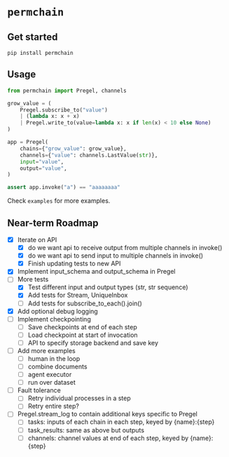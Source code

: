 # `permchain`

## Get started

`pip install permchain`

## Usage

```python
from permchain import Pregel, channels

grow_value = (
    Pregel.subscribe_to("value")
    | (lambda x: x + x)
    | Pregel.write_to(value=lambda x: x if len(x) < 10 else None)
)

app = Pregel(
    chains={"grow_value": grow_value},
    channels={"value": channels.LastValue(str)},
    input="value",
    output="value",
)

assert app.invoke("a") == "aaaaaaaa"

```

Check `examples` for more examples.

## Near-term Roadmap

- [x] Iterate on API
  - [x] do we want api to receive output from multiple channels in invoke()
  - [x] do we want api to send input to multiple channels in invoke()
  - [x] Finish updating tests to new API
- [x] Implement input_schema and output_schema in Pregel
- [ ] More tests
  - [x] Test different input and output types (str, str sequence)
  - [x] Add tests for Stream, UniqueInbox
  - [ ] Add tests for subscribe_to_each().join()
- [x] Add optional debug logging
- [ ] Implement checkpointing
  - [ ] Save checkpoints at end of each step
  - [ ] Load checkpoint at start of invocation
  - [ ] API to specify storage backend and save key
- [ ] Add more examples
  - [ ] human in the loop
  - [ ] combine documents
  - [ ] agent executor
  - [ ] run over dataset
- [ ] Fault tolerance
  - [ ] Retry individual processes in a step
  - [ ] Retry entire step?
- [ ] Pregel.stream_log to contain additional keys specific to Pregel
  - [ ] tasks: inputs of each chain in each step, keyed by {name}:{step}
  - [ ] task_results: same as above but outputs
  - [ ] channels: channel values at end of each step, keyed by {name}:{step}
